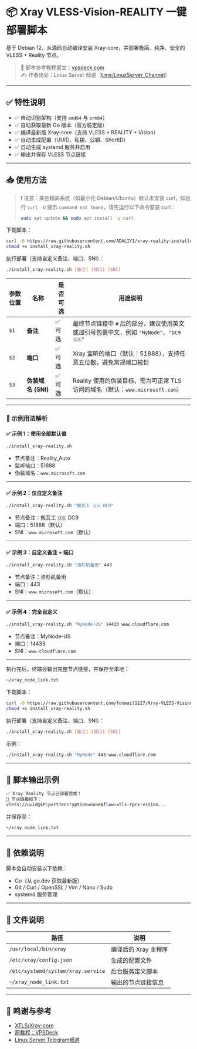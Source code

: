 # 📦 Xray VLESS-Vision-REALITY 一键部署脚本

基于 Debian 12，从源码自动编译安装 Xray-core，并部署极简、纯净、安全的 VLESS + Reality 节点。

> 🧭 脚本参考教程原文：[vpsdeck.com](https://vpsdeck.com/posts/xray-source-install-vless-reality/)  
> ✍️ 作者出处：Linux Server 频道（[t.me/LinuxServer_Channel](https://t.me/LinuxServer_Channel)）

---

## ✅ 特性说明

- ✅ 自动识别架构（支持 `amd64` 与 `arm64`）
- ✅ 自动获取最新 Go 版本（官方稳定版）
- ✅ 编译最新版 Xray-core（支持 VLESS + REALITY + Vision）
- ✅ 自动生成配置（UUID、私钥、公钥、ShortID）
- ✅ 自动生成 systemd 服务并启用
- ✅ 输出并保存 VLESS 节点链接

---

## 📥 使用方法

> ❗ 注意：某些精简系统（如最小化 Debian/Ubuntu）默认未安装 curl，如运行 `curl -O` 提示 `command not found`，请先运行以下命令安装 curl：
>
> ```bash
> sudo apt update && sudo apt install -y curl
> ```

下载脚本：

```bash
curl -O https://raw.githubusercontent.com/ADALIY1/xray-reality-installer/refs/heads/main/install_xray-reality.sh
chmod +x install_xray-reality.sh
```

执行部署（支持自定义备注、端口、SNI）：

```bash
./install_xray-reality.sh [备注] [端口] [SNI]
```

| 参数位置 | 名称     | 是否可选 | 用途说明 |
|----------|----------|----------|-----------|
| `$1`     | **备注**   | ✅ 可选   | 最终节点链接中 `#` 后的部分，建议使用英文或加引号包裹中文，例如 `"MyNode"`、`"DC9 🇺🇸"` |
| `$2`     | **端口**   | ✅ 可选   | Xray 监听的端口（默认：51888），支持任意五位数，避免常规端口被封 |
| `$3`     | **伪装域名 (SNI)** | ✅ 可选   | Reality 使用的伪装目标，需为可正常 TLS 访问的域名（默认：`www.microsoft.com`） |

---

### 📌 示例用法解析

#### ✅ 示例 1：使用全部默认值

```bash
./install_xray-reality.sh
```

- 节点备注：Reality_Auto  
- 监听端口：51888  
- 伪装域名：`www.microsoft.com`  

---

#### ✅ 示例 2：仅自定义备注

```bash
./install_xray-reality.sh "搬瓦工 🇺🇸 DC9"
```

- 节点备注：搬瓦工 🇺🇸 DC9  
- 端口：51888（默认）  
- SNI：`www.microsoft.com`（默认）

---

#### ✅ 示例 3：自定义备注 + 端口

```bash
./install_xray-reality.sh "洛杉矶备用" 443
```

- 节点备注：洛杉矶备用  
- 端口：443  
- SNI：`www.microsoft.com`（默认）

---

#### ✅ 示例 4：完全自定义

```bash
./install_xray-reality.sh "MyNode-US" 14433 www.cloudflare.com
```

- 节点备注：MyNode-US  
- 端口：14433  
- SNI：`www.cloudflare.com`

---

执行完后，终端会输出完整节点链接，并保存至本地：

```bash
~/xray_node_link.txt
```


下载脚本：

```bash
curl -O https://raw.githubusercontent.com/foxmail1127/Xray-VLESS-Vision-REALITY/main/install_xray-reality.sh
chmod +x install_xray-reality.sh
```

执行部署（支持自定义备注、端口、SNI）：

```bash
./install_xray-reality.sh [备注] [端口] [SNI]
```

示例：

```bash
./install_xray-reality.sh "MyNode" 443 www.cloudflare.com
```

---

## 📌 脚本输出示例

```bash
✅ Xray Reality 节点已部署完成！
📌 节点链接如下：
vless://uuid@IP:port?encryption=none&flow=xtls-rprx-vision...
```

并保存至：

```bash
~/xray_node_link.txt
```

---

## 📝 依赖说明

脚本会自动安装以下依赖：
- Go（从 go.dev 获取最新版）
- Git / Curl / OpenSSL / Vim / Nano / Sudo
- systemd 服务管理

---

## 📂 文件说明

| 路径                            | 说明                     |
|---------------------------------|--------------------------|
| `/usr/local/bin/xray`          | 编译后的 Xray 主程序     |
| `/etc/xray/config.json`        | 生成的配置文件           |
| `/etc/systemd/system/xray.service` | 后台服务定义脚本         |
| `~/xray_node_link.txt`         | 输出的节点链接信息       |

---

## 📣 鸣谢与参考

- [XTLS/Xray-core](https://github.com/XTLS/Xray-core)
- [原教程：VPSDeck](https://vpsdeck.com/posts/xray-source-install-vless-reality/)
- [Linux Server Telegram频道](https://t.me/LinuxServer_Channel)
